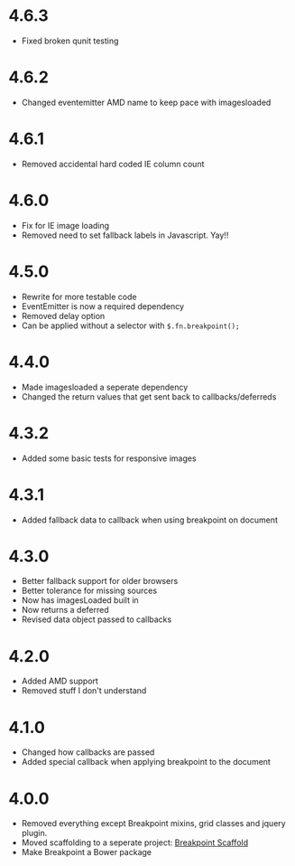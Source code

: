 # 4.6.3

* Fixed broken qunit testing

# 4.6.2

* Changed eventemitter AMD name to keep pace with imagesloaded

# 4.6.1

* Removed accidental hard coded IE column count

# 4.6.0

* Fix for IE image loading
* Removed need to set fallback labels in Javascript. Yay!!

# 4.5.0

* Rewrite for more testable code
* EventEmitter is now a required dependency
* Removed delay option
* Can be applied without a selector with `$.fn.breakpoint();`

# 4.4.0

* Made imagesloaded a seperate dependency
* Changed the return values that get sent back to callbacks/deferreds

# 4.3.2

* Added some basic tests for responsive images

# 4.3.1

* Added fallback data to callback when using breakpoint on document

# 4.3.0

* Better fallback support for older browsers
* Better tolerance for missing sources
* Now has imagesLoaded built in
* Now returns a deferred
* Revised data object passed to callbacks

# 4.2.0

* Added AMD support
* Removed stuff I don't understand

# 4.1.0

* Changed how callbacks are passed
* Added special callback when applying breakpoint to the document

# 4.0.0

* Removed everything except Breakpoint mixins, grid classes and jquery plugin.
* Moved scaffolding to a seperate project: [Breakpoint Scaffold](https://github.com/lesjames/breakpoint-scaffold)
* Make Breakpoint a Bower package